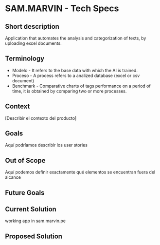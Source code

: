 # SAM.MARVIN - Tech Specs #

## Short description
Application that automates the analysis and categorization of texts, by uploading excel documents.

## Terminology
- Modelo - It refers to the base data with which the AI ​​is trained.
- Proceso - A process refers to a analized database (excel or csv document)
- Benchmark - Comparative charts of tags performance on a period of time, it is obtained by comparing two or more processes.

## Context
[Describir el contexto del producto]

## Goals
Aquí podríamos describir los user stories

## Out of Scope
Aquí podemos definir exactamente qué elementos se encuentran fuera del alcance

## Future Goals

## Current Solution
working app in sam.marvin.pe

## Proposed Solution

